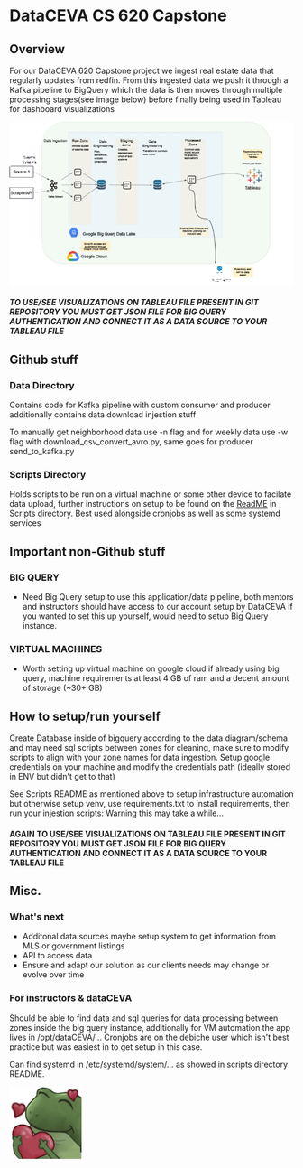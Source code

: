 # DataCEVA CS 620 Capstone 


## Overview
For our DataCEVA 620 Capstone project we ingest real estate data that regularly updates from redfin. From this ingested data we push it through a Kafka pipeline to BigQuery which the data is then moves through multiple processing stages(see image below) before finally being used in Tableau for dashboard visualizations

![Data Diagram](https://github.com/DataCEVA-fall2024/data-ingestion/blob/add_neighborhood_data/Data%20Diagram.png?raw=true)

##### TO USE/SEE VISUALIZATIONS ON TABLEAU FILE PRESENT IN GIT REPOSITORY YOU MUST GET JSON FILE FOR BIG QUERY AUTHENTICATION AND CONNECT IT AS A DATA SOURCE TO YOUR TABLEAU FILE

## Github stuff

### Data Directory
Contains code for Kafka pipeline with custom consumer and producer additionally contains data download injestion stuff

To manually get neighborhood data use -n flag and for weekly data use -w flag with download_csv_convert_avro.py, same goes for producer send_to_kafka.py

### Scripts Directory
Holds scripts to be run on a virtual machine or some other device to facilate data upload, further instructions on setup to be found on the [ReadME](https://github.com/DataCEVA-fall2024/data-ingestion/blob/add_neighborhood_data/scripts/README.md) in Scripts directory. Best used alongside cronjobs as well as some systemd services


## Important non-Github stuff

### BIG QUERY
- Need Big Query setup to use this application/data pipeline, both mentors and instructors should have access to our account setup by DataCEVA if you wanted to set this up yourself, would need to setup Big Query instance.

### VIRTUAL MACHINES
- Worth setting up virtual machine on google cloud if already using big query, machine requirements at least 4 GB of ram and a decent amount of storage (~30+ GB)

## How to setup/run yourself
Create Database inside of bigquery according to the data diagram/schema and may need sql scripts between zones for cleaning, make sure to modify scripts to align with your zone names for data ingestion.
Setup google credentials on your machine and modify the credentials path (ideally stored in ENV but didn't get to that)

See Scripts README as mentioned above to setup infrastructure automation but otherwise setup venv, use requirements.txt to install requirements, then run your injestion scripts: Warning this may take a while...

#### AGAIN TO USE/SEE VISUALIZATIONS ON TABLEAU FILE PRESENT IN GIT REPOSITORY YOU MUST GET JSON FILE FOR BIG QUERY AUTHENTICATION AND CONNECT IT AS A DATA SOURCE TO YOUR TABLEAU FILE



## Misc.

### What's next
- Additonal data sources maybe setup system to get information from MLS or government listings
- API to access data
- Ensure and adapt our solution as our clients needs may change or evolve over time

### For instructors & dataCEVA
Should be able to find data and sql queries for data processing between zones inside the big query instance, additionally for VM automation the app lives in /opt/dataCEVA/...
Cronjobs are on the debiche user which isn't best practice but was easiest in to get setup in this case.

Can find systemd in /etc/systemd/system/... as showed in scripts directory README.

![Bufo Hearts](https://github.com/DataCEVA-fall2024/data-ingestion/blob/add_neighborhood_data/bufo-hearts.png)

